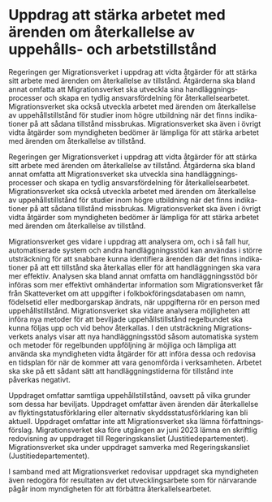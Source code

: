 # Uppdrag att stärka arbetet med ärenden om återkallelse av uppehålls- och arbetstillstånd

Regeringen ger Migrations­verket i uppdrag att vidta åtgärder för att stärka sitt arbete med ärenden om åter­kallelse av tillstånd. Åtgärderna ska bland annat omfatta att Migrations­verket ska utveckla sina hand­lägg­nings­processer och skapa en tydlig ansvars­fördelning för åter­kallelse­arbetet. Migrations­verket ska också utveckla arbetet med ärenden om åter­kallelse av uppe­hålls­tillstånd för studier inom högre utbild­ning när det finns indika­tioner på att sådana tillstånd miss­brukas. Migrations­verket ska även i övrigt vidta åtgärder som myndig­heten bedömer är lämpliga för att stärka arbetet med ärenden om åter­kallelse av tillstånd.

Regeringen ger Migrations­verket i uppdrag att vidta åtgärder för att stärka sitt arbete med ärenden om åter­kallelse av tillstånd. Åtgärderna ska bland annat omfatta att Migrations­verket ska utveckla sina hand­lägg­nings­processer och skapa en tydlig ansvars­fördelning för åter­kallelse­arbetet. Migrations­verket ska också utveckla arbetet med ärenden om åter­kallelse av uppe­hålls­tillstånd för studier inom högre utbild­ning när det finns indika­tioner på att sådana tillstånd miss­brukas. Migrations­verket ska även i övrigt vidta åtgärder som myndig­heten bedömer är lämpliga för att stärka arbetet med ärenden om åter­kallelse av tillstånd.

Migrationsverket ges vidare i uppdrag att analysera om, och i så fall hur, auto­mati­serade system och andra hand­lägg­nings­stöd kan användas i större utsträck­ning för att snabbare kunna identi­fiera ärenden där det finns indika­tioner på att ett tillstånd ska återkallas eller för att hand­lägg­ningen ska vara mer effektiv. Analysen ska bland annat omfatta om hand­lägg­nings­stöd bör införas som mer effektivt omhändertar infor­mation som Migrations­verket får från Skatte­verket om att upp­gifter i folk­bokförings­data­basen om namn, födelsetid eller med­borgar­skap ändrats, när upp­gifterna rör en person med uppe­hålls­tillstånd. Migrations­verket ska vidare analy­sera möjlig­heten att införa nya metoder för att beviljade uppe­hålls­tillstånd regel­bundet ska kunna följas upp och vid behov åter­kallas. I den utsträck­ning Migrations­verkets analys visar att nya hand­lägg­nings­stöd såsom auto­matiska system och metoder för regel­bunden upp­följning är möjliga och lämpliga att använda ska myndig­heten vidta åtgärder för att införa dessa och redo­visa en tidsplan för när de kommer att vara genom­förda i verk­sam­heten. Arbetet ska ske på ett sådant sätt att hand­lägg­nings­tiderna för tillstånd inte påverkas negativt.

Uppdraget om­fattar samtliga uppe­hålls­tillstånd, oavsett på vilka grunder som dessa har beviljats. Uppdraget omfattar även ärenden där åter­kallelse av flykting­status­förklaring eller alternativ skydds­status­förklaring kan bli aktuell. Uppdraget omfattar inte att Migrations­verket ska lämna förf­attnings­förslag. Migrations­verket ska före utgången av juni 2023 lämna en skriftlig redo­visning av uppdraget till Regerings­kansliet (Justitie­departe­mentet). Migrations­verket ska under uppdraget sam­verka med Regerings­kansliet (Justitie­departe­mentet).

I samband med att Migrations­verket redovisar uppdraget ska myndig­heten även redogöra för resul­taten av det utvecklings­arbete som för närvarande pågår inom myndig­heten för att förbättra åter­kallelse­arbetet.
